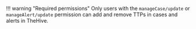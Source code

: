 !!! warning "Required permissions"
    Only users with the `manageCase/update` or `manageAlert/update` permission can add and remove TTPs in cases and alerts in TheHive.
